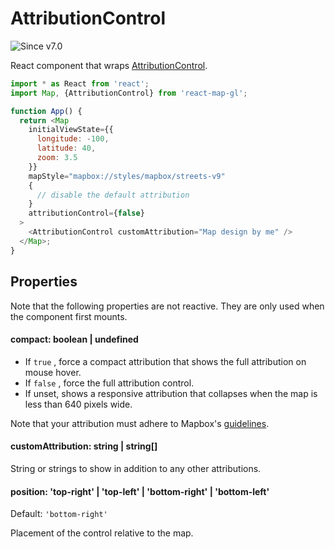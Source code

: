 # AttributionControl

![Since v7.0](https://img.shields.io/badge/since-v7.0-green)

React component that wraps [AttributionControl](https://docs.mapbox.com/mapbox-gl-js/api/markers/#attributioncontrol).

```js
import * as React from 'react';
import Map, {AttributionControl} from 'react-map-gl';

function App() {
  return <Map
    initialViewState={{
      longitude: -100,
      latitude: 40,
      zoom: 3.5
    }}
    mapStyle="mapbox://styles/mapbox/streets-v9"
    {
      // disable the default attribution
    }
    attributionControl={false}
  >
    <AttributionControl customAttribution="Map design by me" />
  </Map>;
}
```

## Properties

Note that the following properties are not reactive. They are only used when the component first mounts.

#### compact: boolean | undefined

- If `true` , force a compact attribution that shows the full attribution on mouse hover.
- If `false` , force the full attribution control.
- If unset, shows a responsive attribution that collapses when the map is less than 640 pixels wide.

Note that your attribution must adhere to Mapbox's [guidelines](https://docs.mapbox.com/help/getting-started/attribution/).

#### customAttribution: string | string[]

String or strings to show in addition to any other attributions.

#### position: 'top-right' | 'top-left' | 'bottom-right' | 'bottom-left'

Default: `'bottom-right'`

Placement of the control relative to the map.
